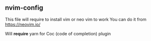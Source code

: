 nvim-config
---
This file will require to install vim or neo vim to work
You can do it from https://neovim.io/

Will **require** yarn for Coc (code of completion) plugin
